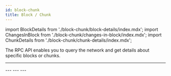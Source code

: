 ```yaml
---
id: block-chunk
title: Block / Chunk
---
```


import BlockDetails from './block-chunk/block-details/index.mdx';
import ChangesInBlock from './block-chunk/changes-in-block/index.mdx';
import ChunkDetails from './block-chunk/chunk-details/index.mdx';

The RPC API enables you to query the network and get details about specific blocks or chunks.

---
<BlockDetails />
---
<ChangesInBlock />
---
<ChunkDetails />
---
